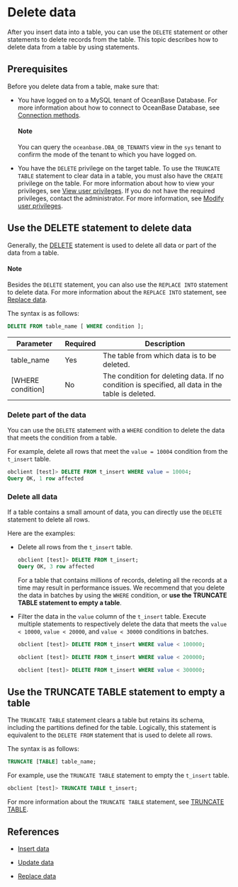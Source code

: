# Delete data

After you insert data into a table, you can use the `DELETE` statement or other statements to delete records from the table. This topic describes how to delete data from a table by using statements. 

## Prerequisites

Before you delete data from a table, make sure that:

* You have logged on to a MySQL tenant of OceanBase Database. For more information about how to connect to OceanBase Database, see [Connection methods](../100.connect-to-oceanbase-database-of-mysql-mode/100.connection-methods-overview-of-mysql-mode.md).

  <main id="notice" type='explain'>
     <h4>Note</h4>
     <p>You can query the <code>oceanbase.DBA_OB_TENANTS</code> view in the <code>sys</code> tenant to confirm the mode of the tenant to which you have logged on.</p>
  </main>

* You have the `DELETE` privilege on the target table. To use the `TRUNCATE TABLE` statement to clear data in a table, you must also have the `CREATE` privilege on the table. For more information about how to view your privileges, see [View user privileges](../../../600.manage/500.security-and-permissions/300.access-control/200.user-and-permission/200.permission-of-mysql-mode/400.view-user-permissions-of-mysql-mode.md). If you do not have the required privileges, contact the administrator. For more information, see [Modify user privileges](../../../600.manage/500.security-and-permissions/300.access-control/200.user-and-permission/200.permission-of-mysql-mode/500.modify-user-permissions-of-mysql-mode.md).

## Use the DELETE statement to delete data

Generally, the [DELETE](../../../700.reference/500.sql-reference/100.sql-syntax/200.common-tenant-of-mysql-mode/600.sql-statement-of-mysql-mode/3200.delete-of-mysql-mode.md) statement is used to delete all data or part of the data from a table.

  <main id="notice" type='explain'>
    <h4>Note</h4>
    <p>Besides the <code>DELETE</code> statement, you can also use the <code>REPLACE INTO</code> statement to delete data. For more information about the <code>REPLACE INTO</code> statement, see <a href="400.replace-data-of-mysql-mode-in-develop.md">Replace data</a>. </p>
  </main>

The syntax is as follows:

```sql
DELETE FROM table_name [ WHERE condition ];
```

| Parameter | Required | Description |
|-------------------------|---------|--------------------------------------------------------|
| table_name | Yes | The table from which data is to be deleted.  |
| [WHERE condition] | No | The condition for deleting data. If no condition is specified, all data in the table is deleted.  |

### Delete part of the data

You can use the `DELETE` statement with a `WHERE` condition to delete the data that meets the condition from a table.

For example, delete all rows that meet the `value = 10004` condition from the `t_insert` table.

```sql
obclient [test]> DELETE FROM t_insert WHERE value = 10004;
Query OK, 1 row affected
```

### Delete all data

If a table contains a small amount of data, you can directly use the `DELETE` statement to delete all rows.

Here are the examples:

* Delete all rows from the `t_insert` table.

   ```sql
   obclient [test]> DELETE FROM t_insert;
   Query OK, 3 row affected
   ```

   For a table that contains millions of records, deleting all the records at a time may result in performance issues. We recommend that you delete the data in batches by using the `WHERE` condition, or **use the TRUNCATE TABLE statement to empty a table**.

* Filter the data in the `value` column of the `t_insert` table. Execute multiple statements to respectively delete the data that meets the `value < 10000`, `value < 20000`, and `value < 30000` conditions in batches.

   ```sql
   obclient [test]> DELETE FROM t_insert WHERE value < 100000;

   obclient [test]> DELETE FROM t_insert WHERE value < 200000;

   obclient [test]> DELETE FROM t_insert WHERE value < 300000;
   ```

## Use the TRUNCATE TABLE statement to empty a table

The `TRUNCATE TABLE` statement clears a table but retains its schema, including the partitions defined for the table. Logically, this statement is equivalent to the `DELETE FROM` statement that is used to delete all rows.

The syntax is as follows:

```sql
TRUNCATE [TABLE] table_name;
```

For example, use the `TRUNCATE TABLE` statement to empty the `t_insert` table.

```sql
obclient [test]> TRUNCATE TABLE t_insert;
```

For more information about the `TRUNCATE TABLE` statement, see [TRUNCATE TABLE](../../../700.reference/500.sql-reference/100.sql-syntax/200.common-tenant-of-mysql-mode/600.sql-statement-of-mysql-mode/8900.truncate-table-of-mysql-mode.md).

## References

* [Insert data](../400.write-data-of-mysql-mode/100.insert-data-of-mysql-mode-in-develop.md)

* [Update data](../400.write-data-of-mysql-mode/200.update-data-of-mysql-mode-in-develop.md)

* [Replace data](../400.write-data-of-mysql-mode/400.replace-data-of-mysql-mode-in-develop.md)
